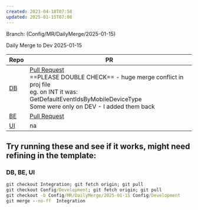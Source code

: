 ```yaml
---
created: 2023-04-18T07:58
updated: 2025-01-15T07:08
---
```

Branch: (Config/MR/DailyMerge/2025-01-15)

Daily Merge to Dev 2025-01-15

| Repo                                                                                                                                                                                                                                                       | PR                                                                                                                                                                                                                                                                |
| ---------------------------------------------------------------------------------------------------------------------------------------------------------------------------------------------------------------------------------------------------------- | ----------------------------------------------------------------------------------------------------------------------------------------------------------------------------------------------------------------------------------------------------------------- |
| [DB](https://dev.azure.com/MiXTelematics/Common/_git/Database/pullrequestcreate?sourceRef=Integration&targetRef=Config/Development&sourceRepositoryId=72660fef-f082-49a7-b7c0-8648450cd291&targetRepositoryId=72660fef-f082-49a7-b7c0-8648450cd291)        | [Pull Request](https://dev.azure.com/MiXTelematics/Common/_git/Database/pullrequest/117127)<br>==PLEASE DOUBLE CHECK== - huge merge conflict in proj file<br>eg. on INT it was: GetDefaultEventIdsByMobileDeviceType<br>Some were only on DEV - I added them back |
| [BE](https://dev.azure.com/MiXTelematics/Common/_git/DynaMiX.Backend/pullrequestcreate?sourceRef=Integration&targetRef=Config/Development&sourceRepositoryId=0c9dafba-9e19-4319-886b-c0129c70b7d0&targetRepositoryId=0c9dafba-9e19-4319-886b-c0129c70b7d0) | [Pull Request](https://dev.azure.com/MiXTelematics/Common/_git/DynaMiX.Backend/pullrequest/117126)                                                                                                                                                                |
| [UI](https://dev.azure.com/MiXTelematics/Common/_git/MiX.Fleet.UI/pullrequestcreate?sourceRef=Integration&targetRef=Config/Development&sourceRepositoryId=50990761-1b3a-4829-ada1-584fd7f03033&targetRepositoryId=50990761-1b3a-4829-ada1-584fd7f03033)    | na                                                                                                                                                                                                                                                                |


## Try running these and see if it works, might need refining in the template:

### DB, BE, UI

``` cmd
git checkout Integration; git fetch origin; git pull
git checkout Config/Development; git fetch origin; git pull
git checkout -b Config/MR/DailyMerge/2025-01-15 Config/Development
git merge --no-ff  Integration
```
